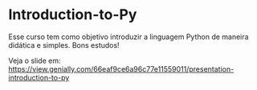 # Introduction-to-Py
Esse curso tem como objetivo introduzir a linguagem Python de maneira didática e simples. Bons estudos!

Veja o slide em: https://view.genially.com/66eaf9ce6a96c77e11559011/presentation-introduction-to-py
